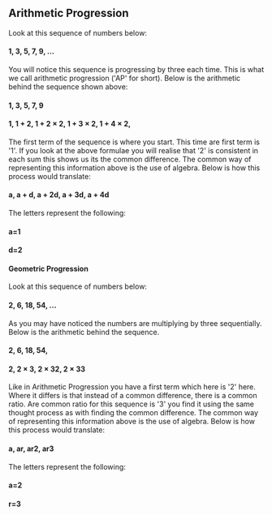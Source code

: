## Arithmetic Progression
Look at this sequence of numbers below:
#### 1, 3, 5, 7, 9, ...
You will notice this sequence is progressing by three each time. This is what we call arithmetic progression ('AP' for short). Below is the arithmetic behind the sequence shown above:
#### 1,      3,          5,            7,            9
#### 1,    1 + 2,    1 + 2 × 2,    1 + 3 × 2,    1 + 4 × 2, 
The first term of the sequence is where you start. This time are first term is '1'. If you look at the above formulae you will realise that '2' is consistent in each sum this shows us its the common difference.
The common way of representing this information above is the use of algebra. Below is how this process would translate:
#### a, a + d, a + 2d, a + 3d, a + 4d
The letters represent the following:
#### a=1
#### d=2

#### Geometric Progression
Look at this sequence of numbers below:
#### 2, 6, 18, 54, ...
As you may have noticed the numbers are multiplying by three sequentially. Below is the arithmetic behind the sequence.
#### 2,      6,        18,        54, 
#### 2,    2 × 3,    2 × 32,    2 × 33
Like in Arithmetic Progression you have a first term which here is '2' here. Where it differs is that instead of a common difference, there is a common ratio. Are common ratio for this sequence is '3' you find it using the same thought process as with finding the common difference.
The common way of representing this information above is the use of algebra. Below is how this process would translate:
#### a, ar, ar2, ar3
The letters represent the following:
#### a=2
#### r=3

